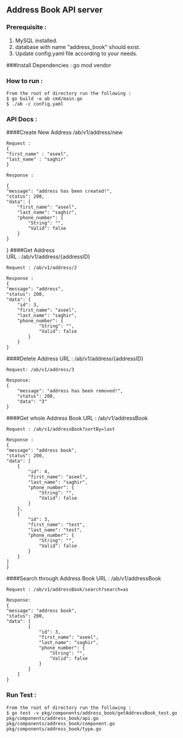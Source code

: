 ## Address Book API server

### Prerequisite :
  1) MySQL installed.
  2) database with name "address_book" should exist.   
  3) Update config.yaml file according to your needs.
 
###Install Dependencies : 
    go mod vendor
### How to run :
    From the root of directory run the following : 
    $ go build -o ab cmd/main.go
    $ ./ab -c config.yaml

### API Docs :
####Create New Address
    /ab/v1/address/new

    Request :
    {
    "first_name" : "aseel",
    "last_name" : "saghir"
    }

    Response :

    {
    "message": "address has been created!",
    "status": 200,
    "data": {
        "first_name": "aseel",
        "last_name": "saghir",
        "phone_number": {
            "String": "",
            "Valid": false
        }
    }
}
####Get Address    
    URL : /ab/v1/address/{addressID}
    
    Request : /ab/v1/address/2
    
    Response : 
    {
    "message": "address",
    "status": 200,
    "data": {
        "id": 3,
        "first_name": "aseel",
        "last_name": "saghir",
        "phone_number": {
                "String": "",
                "Valid": false
            }
        }
    }
####Delete Address
    URL : /ab/v1/address/{addressID}
    
    Request: /ab/v1/address/3
    
    Response:
    {
        "message": "address has been removed!",
        "status": 200,
        "data": "3"
    }
####Get whole Address Book
    URL : /ab/v1/addressBook
    
    Request : /ab/v1/addressBook?sortBy=last

    Response : 
    {
    "message": "address book",
    "status": 200,
    "data": [
        {
            "id": 4,
            "first_name": "aseel",
            "last_name": "saghir",
            "phone_number": {
                "String": "",
                "Valid": false
            }
        },
        {
            "id": 3,
            "first_name": "test",
            "last_name": "test",
            "phone_number": {
                "String": "",
                "Valid": false
            }
        }
    ]
    }
####Search through Address Book
    URL : /ab/v1/addressBook
    
    Request : /ab/v1/addressBook/search?search=as
        
    Response:
    {
    "message": "address book",
    "status": 200,
    "data": [
            {
                "id": 3,
                "first_name": "aseel",
                "last_name": "saghir",
                "phone_number": {
                    "String": "",
                    "Valid": false
                }
            }
        ]
    }

### Run Test :
    From the root of directory run the following : 
    $ go test -v pkg/components/address_book/getAddressBook_test.go pkg/components/address_book/api.go pkg/components/address_book/component.go pkg/components/address_book/type.go